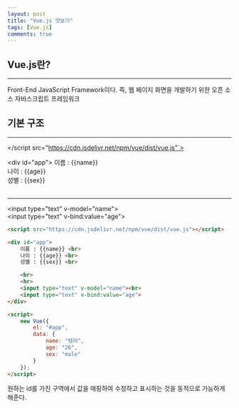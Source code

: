 ```yaml
---
layout: post
title: "Vue.js 맛보기"
tags: [Vue.js]
comments: true
---
```


## Vue.js란?

---

Front-End JavaScript Framework이다.
즉, 웹 페이지 화면을 개발하기 위한 오픈 소스 자바스크립트 프레임워크

## 기본 구조

---

</script src="https://cdn.jsdelivr.net/npm/vue/dist/vue.js"`>

<div id="app">
    이름 : {{name}} <br>
    나이 : {{age}} <br>
    성별 : {{sex}} <br>
    <br>
    <hr>
    <input type="text" v-model="name">
    <br>
    <input type="text" v-bind:value="age">
</div>

<script>   
    new Vue({
        el: "#app",
        data: {
            name: "탱려",
            age: "26",
            sex: "male"
        }
    });
</script>

```html
<script src="https://cdn.jsdelivr.net/npm/vue/dist/vue.js"></script>

<div id="app">
    이름 : {{name}} <br>
    나이 : {{age}} <br>
    성별 : {{sex}} <br>

    <br>
    <hr>
    <input type="text" v-model="name"><br>
    <input type="text" v-bind:value="age">
</div>

<script>
    new Vue({
        el: "#app",
        data: {
            name: "탱려",
            age: "26",
            sex: "male"
        }
    });
</script>
```

원하는 id를 가진 구역에서 값을 매핑하여 수정하고 표시하는 것을 동적으로 가능하게 해준다.